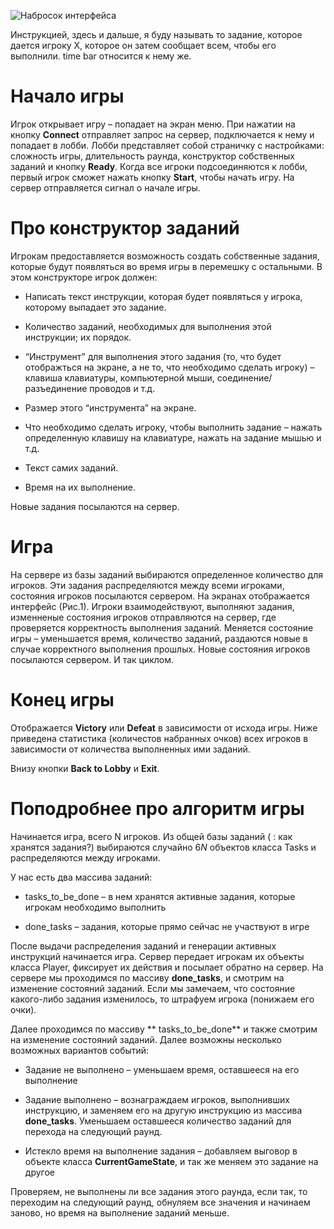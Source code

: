 ![Набросок интерфейса](IMG_2551.jpg "fig:") 

Инструкцией, здесь и дальше, я буду называть то задание, которое дается
игроку Х, которое он затем сообщает всем, чтобы его выполнили. time bar
относится к нему же.

Начало игры 
===========

Игрок открывает игру – попадает на экран меню. При нажатии на кнопку
**Connect** отправляет запрос на сервер, подключается к нему и попадает
в лобби. Лобби представляет собой страничку с настройками: сложность
игры, длительность раунда, конструктор собственных заданий и кнопку
**Ready**. Когда все игроки подсоединяются к лобби, первый игрок сможет
нажать кнопку **Start**, чтобы начать игру. На сервер отправляется
сигнал о начале игры.

Про конструктор заданий 
=======================

Игрокам предоставляется возможность создать собственные задания, которые
будут появляться во время игры в перемешку с остальными. В этом
конструкторе игрок должен:

-   Написать текст инструкции, которая будет появляться у игрока,
    которому выпадает это задание.

-   Количество заданий, необходимых для выполнения этой инструкции; их
    порядок.

-   “Инструмент” для выполнения этого задания (то, что будет отображться
    на экране, а не то, что необходимо сделать игроку) – клавиша
    клавиатуры, компьютерной мыши, соединение/разъединение проводов и
    т.д.

-   Размер этого “инструмента” на экране.

-   Что необходимо сделать игроку, чтобы выполнить задание – нажать
    определенную клавишу на клавиатуре, нажать на задание мышью и т.д.

-   Текст самих заданий.

-   Время на их выполнение.

Новые задания посылаются на сервер.

Игра 
====

На сервере из базы заданий выбираются определенное количество для
игроков. Эти задания распределяются между всеми игроками, состояния
игроков посылаются сервером. На экранах отображается интерфейс (Рис.1).
Игроки взаимодействуют, выполняют задания, изменненые состояния игроков
отправляются на сервер, где проверяется корректность выполнения заданий.
Меняется состояние игры – уменьшается время, количество заданий,
раздаются новые в случае корректного выполнения прошлых. Новые состояния
игроков посылаются сервером. И так циклом.

Конец игры 
==========

Отображается **Victory** или **Defeat** в зависимости от исхода игры.
Ниже приведена статистика (количестов набранных очков) всех игроков в
зависимости от количества выполненных ими заданий.

Внизу кнопки **Back to Lobby** и **Exit**.

Поподробнее про алгоритм игры
=============================

Начинается игра, всего N игроков. Из общей базы заданий ( : как хранятся
задания?) выбираются случайно $6N$ объектов класса Tasks и
распределяются между игроками.

У нас есть два массива заданий:

-   tasks\_to\_be\_done – в нем хранятся активные задания, которые
    игрокам необходимо выполнить

-   done\_tasks – задания, которые прямо сейчас не участвуют в игре

После выдачи распределения заданий и генерации активных инструкций
начинается игра. Сервер передает игрокам их объекты класса Player,
фиксирует их действия и посылает обратно на сервер. На сервере мы
проходимся по массиву **done\_tasks**, и смотрим на изменение состояний
заданий. Если мы замечаем, что состояние какого-либо задания изменилось,
то штрафуем игрока (понижаем его очки).

Далее проходимся по массиву ** tasks\_to\_be\_done** и также смотрим на
изменение состояний заданий. Далее возможны несколько возможных
вариантов событий:

-   Задание не выполнено – уменьшаем время, оставшееся на его выполнение

-   Задание выполнено – вознаграждаем игроков, выполнивших инструкцию, и
    заменяем его на другую инструкцию из массива **done\_tasks**.
    Уменьшаем оставшееся количество заданий для перехода на следующий
    раунд.

-   Истекло время на выполнение задания – добавляем выговор в объекте
    класса **CurrentGameState**, и так же меняем это задание на другое

Проверяем, не выполнены ли все задания этого раунда, если так, то
переходим на следующий раунд, обнуляем все значения и начинаем заново,
но время на выполнение заданий меньше.
